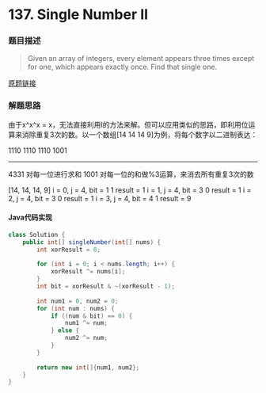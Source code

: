 # 137. Single Number II
### 题目描述

>Given an array of integers, every element appears three times except for one, which appears exactly once. Find that single one.

[原题链接](https://leetcode.com/problems/single-number-ii/description/)

### 解题思路
由于x^x^x = x，无法直接利用I的方法来解。但可以应用类似的思路，即利用位运算来消除重复3次的数。以一个数组[14 14 14 9]为例，将每个数字以二进制表达：

1110
1110
1110
1001
_____
4331    对每一位进行求和
1001    对每一位的和做%3运算，来消去所有重复3次的数

[14, 14, 14, 9]
i = 0, j = 4, bit = 1
1
result = 1
i = 1, j = 4, bit = 3
0
result = 1
i = 2, j = 4, bit = 3
0
result = 1
i = 3, j = 4, bit = 4
1
result = 9
#### Java代码实现

```java
class Solution {
    public int[] singleNumber(int[] nums) {
        int xorResult = 0;
        
        for (int i = 0; i < nums.length; i++) {
            xorResult ^= nums[i];
        }
        int bit = xorResult & ~(xorResult - 1);
        
        int num1 = 0, num2 = 0;
        for (int num : nums) {
            if ((num & bit) == 0) {
                num1 ^= num;
            } else {
                num2 ^= num;
            }
        }
        
        return new int[]{num1, num2};
    }
}
```





